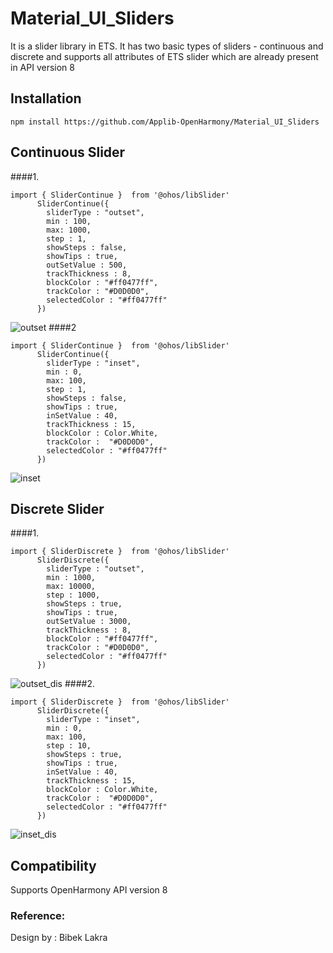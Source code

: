 # Material_UI_Sliders

It is a slider library in ETS. It has two basic types of sliders - continuous and discrete and supports all attributes of ETS slider which are already present in API version 8

## Installation

```npm install https://github.com/Applib-OpenHarmony/Material_UI_Sliders```

## Continuous Slider
####1.
```ets
import { SliderContinue }  from '@ohos/libSlider'
      SliderContinue({
        sliderType : "outset",
        min : 100,
        max: 1000,
        step : 1,
        showSteps : false,
        showTips : true,
        outSetValue : 500,
        trackThickness : 8,
        blockColor : "#ff0477ff",
        trackColor : "#D0D0D0",
        selectedColor : "#ff0477ff"
      })
```
![outset](https://github.com/BibekLakra91/Material_UI_Sliders/blob/main/screenshot/outsetSlider.png)
####2
```ets
import { SliderContinue }  from '@ohos/libSlider'
      SliderContinue({
        sliderType : "inset",
        min : 0,
        max: 100,
        step : 1,
        showSteps : false,
        showTips : true,
        inSetValue : 40,
        trackThickness : 15,
        blockColor : Color.White,
        trackColor :  "#D0D0D0",
        selectedColor : "#ff0477ff"
      })
```
![inset](https://github.com/BibekLakra91/Material_UI_Sliders/blob/main/screenshot/insetSlider.png)

## Discrete Slider
####1.
```ets
import { SliderDiscrete }  from '@ohos/libSlider'
      SliderDiscrete({
        sliderType : "outset",
        min : 1000,
        max: 10000,
        step : 1000,
        showSteps : true,
        showTips : true,
        outSetValue : 3000,
        trackThickness : 8,
        blockColor : "#ff0477ff",
        trackColor : "#D0D0D0",
        selectedColor : "#ff0477ff"
      })
```
![outset_dis](https://github.com/BibekLakra91/Material_UI_Sliders/blob/main/screenshot/outsetSlider-dis.png)
####2.
```ets
import { SliderDiscrete }  from '@ohos/libSlider'
      SliderDiscrete({
        sliderType : "inset",
        min : 0,
        max: 100,
        step : 10,
        showSteps : true,
        showTips : true,
        inSetValue : 40,
        trackThickness : 15,
        blockColor : Color.White,
        trackColor :  "#D0D0D0",
        selectedColor : "#ff0477ff"
      })
```
![inset_dis](https://github.com/BibekLakra91/Material_UI_Sliders/blob/main/screenshot/insetSlider_dis.png)

## Compatibility
Supports OpenHarmony API version 8

### Reference:
Design by : Bibek Lakra
